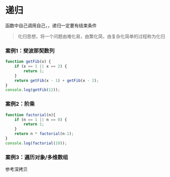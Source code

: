 # 递归

函数中自己调用自己，，递归一定要有结束条件

> 化归思想，将一个问题由难化易，由繁化简，由复杂化简单的过程称为化归

### 案例1：斐波那契数列

```javascript
function getFib(x) {
    if (x == 1 || x == 2) {
        return 1;
    }
    return getFib(x - 1) + getFib(x - 2);
}
console.log(getFib(12));
```

### 案例2：阶乘

```javascript
function factorial(n){
    if (n == 1 || n == 0) {
        return 1;
    }
    return n * factorial(n-1);
}
console.log(factorial(10));
```

### 案例3：遍历对象/多维数组

参考深拷贝